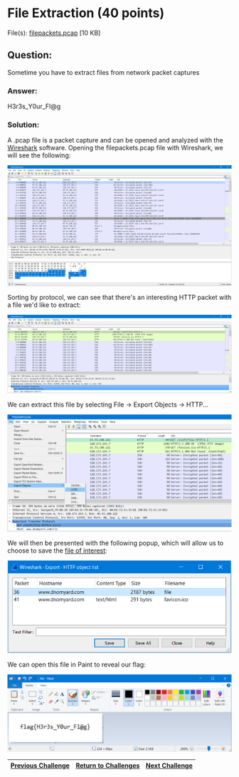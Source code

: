 # File Extraction (40 points)

File(s): [filepackets.pcap](filepackets.pcap) [10 KB]

## Question:

Sometime you have to extract files from network packet captures

### Answer:

H3r3s_Y0ur_Fl@g

### Solution:

A .pcap file is a packet capture and can be opened and analyzed with the [Wireshark](https://www.wireshark.org/download.html) software. Opening the filepackets.pcap file with Wireshark, we will see the following:

![pcap.png](pcap.png)

Sorting by protocol, we can see that there's an interesting HTTP packet with a file we'd like to extract:

![sorted.png](sorted.png)

We can extract this file by selecting File -> Export Objects -> HTTP...

![menu.png](menu.png)

We will then be presented with the following popup, which will allow us to choose to save the [file of interest](file):

[![popup.png](popup.png)](file)

We can open this file in Paint to reveal our flag:

![flag.png](flag.png)


| [Previous Challenge](/Challenges/Analyze/8) | [Return to Challenges](/Challenges/../../../#modules) | [Next Challenge](/Challenges/Analyze/10) |
| :------- | :-----: | ------: |
